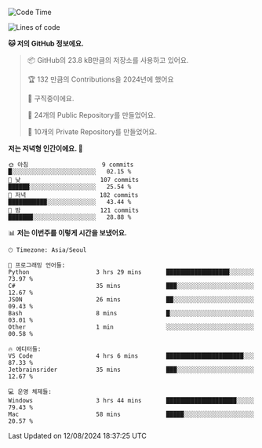   <!--START_SECTION:waka-->
![Code Time](http://img.shields.io/badge/Code%20Time-750%20hrs%2047%20mins-blue)

![Lines of code](https://img.shields.io/badge/%EC%A0%80%EB%8A%94%20%EC%97%AC%ED%83%9C%EA%B9%8C%EC%A7%80%20-400.0%20thousand%20%EC%A4%84%EC%9D%98%20%EC%BD%94%EB%93%9C%EB%A5%BC%20%EC%9E%91%EC%84%B1%ED%96%88%EC%96%B4%EC%9A%94.-blue)

**🐱 저의 GitHub 정보에요.** 

> 📦 GitHub의 23.8 kB만큼의 저장소를 사용하고 있어요. 
 > 
> 🏆 132 만큼의 Contributions을 2024년에 했어요
 > 
> 💼 구직중이에요.
 > 
> 📜 24개의 Public Repository를 만들었어요. 
 > 
> 🔑 10개의 Private Repository를 만들었어요. 
 > 
**저는 저녁형 인간이에요. 🦉** 

```text
🌞 아침                     9 commits           █░░░░░░░░░░░░░░░░░░░░░░░░   02.15 % 
🌆 낮　                     107 commits         ██████░░░░░░░░░░░░░░░░░░░   25.54 % 
🌃 저녁                     182 commits         ███████████░░░░░░░░░░░░░░   43.44 % 
🌙 밤　                     121 commits         ███████░░░░░░░░░░░░░░░░░░   28.88 % 
```


📊 **저는 이번주를 이렇게 시간을 보냈어요.** 

```text
🕑︎ Timezone: Asia/Seoul

💬 프로그래밍 언어들: 
Python                   3 hrs 29 mins       ██████████████████░░░░░░░   73.97 % 
C#                       35 mins             ███░░░░░░░░░░░░░░░░░░░░░░   12.67 % 
JSON                     26 mins             ██░░░░░░░░░░░░░░░░░░░░░░░   09.43 % 
Bash                     8 mins              █░░░░░░░░░░░░░░░░░░░░░░░░   03.01 % 
Other                    1 min               ░░░░░░░░░░░░░░░░░░░░░░░░░   00.58 % 

🔥 에디터들: 
VS Code                  4 hrs 6 mins        ██████████████████████░░░   87.33 % 
Jetbrainsrider           35 mins             ███░░░░░░░░░░░░░░░░░░░░░░   12.67 % 

💻 운영 체제들: 
Windows                  3 hrs 44 mins       ████████████████████░░░░░   79.43 % 
Mac                      58 mins             █████░░░░░░░░░░░░░░░░░░░░   20.57 % 
```


 Last Updated on 12/08/2024 18:37:25 UTC
<!--END_SECTION:waka-->
